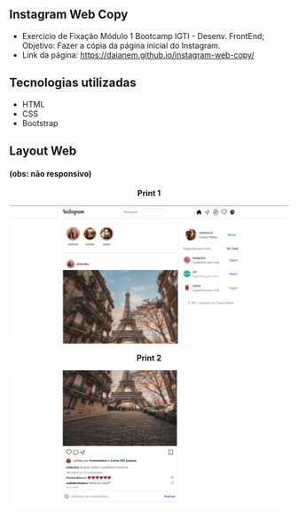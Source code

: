 ## Instagram Web Copy
- Exercício de Fixação Módulo 1 Bootcamp IGTI - Desenv. FrontEnd; Objetivo: Fazer a cópia da página inicial do Instagram.
- Link da página: https://daianem.github.io/instagram-web-copy/

## Tecnologias utilizadas

- HTML 
- CSS
- Bootstrap

## Layout Web
#### (obs: não responsivo)
<p align="center"><b>Print 1</b></p>
 
![Web 1](https://github.com/DaianeM/assets/blob/main/image1.png)

<p align="center"><b>Print 2</b></p>

![Web 2](https://github.com/DaianeM/assets/blob/main/image2.png)
